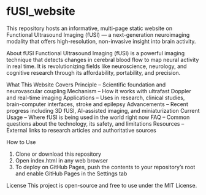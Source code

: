# fUSI_website
This repository hosts an informative, multi-page static website on Functional Ultrasound Imaging (fUSI) — a next-generation neuroimaging modality that offers high-resolution, non-invasive insight into brain activity.

About fUSI
Functional Ultrasound Imaging (fUSI) is a powerful imaging technique that detects changes in cerebral blood flow to map neural activity in real time. It is revolutionizing fields like neuroscience, neurology, and cognitive research through its affordability, portability, and precision.

What This Website Covers
Principle – Scientific foundation and neurovascular coupling
Mechanism – How it works with ultrafast Doppler and real-time imaging
Applications – Uses in research, clinical studies, brain-computer interfaces, stroke and epilepsy
Advancements – Recent progress including 3D fUSI, AI-assisted imaging, and miniaturization
Current Usage – Where fUSI is being used in the world right now
FAQ – Common questions about the technology, its safety, and limitations
Resources – External links to research articles and authoritative sources

How to Use
1. Clone or download this repository
2. Open index.html in any web browser
3. To deploy on GitHub Pages, push the contents to your repository’s root and enable GitHub Pages in the Settings tab

License
This project is open-source and free to use under the MIT License.
